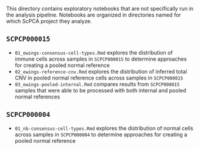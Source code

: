 This directory contains exploratory notebooks that are not specifically run in the analysis pipeline.
Notebooks are organized in directories named for which ScPCA project they analyze.

## `SCPCP000015`

* `01_ewings-consensus-cell-types.Rmd` explores the distribution of immune cells across samples in `SCPCP000015` to determine approaches for creating a pooled normal reference
* `02_ewings-reference-cnv.Rmd` explores the distribution of inferred total CNV in pooled normal reference cells across samples in `SCPCP000015`
* `03_ewings-pooled-internal.Rmd` compares results from `SCPCP000015` samples that were able to be processed with both internal and pooled normal references

## `SCPCP000004`

* `01_nb-consensus-cell-types.Rmd` explores the distribution of normal cells across samples in `SCPCP000004` to determine approaches for creating a pooled normal reference

